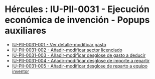 # Hércules : IU\-PII\-0031 \- Ejecución económica de invención \- Popups auxiliares



* [IU\-PII\-0031\-001 \- Ver detalle\-modificar gasto](/hercules/sgi-sistema-de-gestion-de-investigacion/requisitos-y-analisis-funcional/analisis-funcional-sgi-hercules/pii-modulo-de-propiedad-industrial-e-intelectual/pii-interfaz-de-usuario/iu-pii-0030-ejecucion-economica-de-invencion/iu-pii-0031-ejecucion-economica-de-invencion-popups-auxiliares/iu-pii-0031-001-ver-detalle-modificar-gasto.md "/hercules/sgi-sistema-de-gestion-de-investigacion/requisitos-y-analisis-funcional/analisis-funcional-sgi-hercules/pii-modulo-de-propiedad-industrial-e-intelectual/pii-interfaz-de-usuario/iu-pii-0030-ejecucion-economica-de-invencion/iu-pii-0031-ejecucion-economica-de-invencion-popups-auxiliares/iu-pii-0031-001-ver-detalle-modificar-gasto.md")
* [IU\-PII\-0031\-002 \- Añadir\-modificar sector licenciado](/hercules/sgi-sistema-de-gestion-de-investigacion/requisitos-y-analisis-funcional/analisis-funcional-sgi-hercules/pii-modulo-de-propiedad-industrial-e-intelectual/pii-interfaz-de-usuario/iu-pii-0030-ejecucion-economica-de-invencion/iu-pii-0031-ejecucion-economica-de-invencion-popups-auxiliares/iu-pii-0031-002-anadir-modificar-sector-licenciado.md "/hercules/sgi-sistema-de-gestion-de-investigacion/requisitos-y-analisis-funcional/analisis-funcional-sgi-hercules/pii-modulo-de-propiedad-industrial-e-intelectual/pii-interfaz-de-usuario/iu-pii-0030-ejecucion-economica-de-invencion/iu-pii-0031-ejecucion-economica-de-invencion-popups-auxiliares/iu-pii-0031-002-anadir-modificar-sector-licenciado.md")
* [IU\-PII\-0031\-003 \- Añadir\-modificar desglose de gasto a deducir](/hercules/sgi-sistema-de-gestion-de-investigacion/requisitos-y-analisis-funcional/analisis-funcional-sgi-hercules/pii-modulo-de-propiedad-industrial-e-intelectual/pii-interfaz-de-usuario/iu-pii-0030-ejecucion-economica-de-invencion/iu-pii-0031-ejecucion-economica-de-invencion-popups-auxiliares/iu-pii-0031-003-anadir-modificar-desglose-de-gasto-a-deducir.md "/hercules/sgi-sistema-de-gestion-de-investigacion/requisitos-y-analisis-funcional/analisis-funcional-sgi-hercules/pii-modulo-de-propiedad-industrial-e-intelectual/pii-interfaz-de-usuario/iu-pii-0030-ejecucion-economica-de-invencion/iu-pii-0031-ejecucion-economica-de-invencion-popups-auxiliares/iu-pii-0031-003-anadir-modificar-desglose-de-gasto-a-deducir.md")
* [IU\-PII\-0031\-004 \- Añadir\-modificar desglose de importe a repartir](/hercules/sgi-sistema-de-gestion-de-investigacion/requisitos-y-analisis-funcional/analisis-funcional-sgi-hercules/pii-modulo-de-propiedad-industrial-e-intelectual/pii-interfaz-de-usuario/iu-pii-0030-ejecucion-economica-de-invencion/iu-pii-0031-ejecucion-economica-de-invencion-popups-auxiliares/iu-pii-0031-004-anadir-modificar-desglose-de-importe-a-repartir.md "/hercules/sgi-sistema-de-gestion-de-investigacion/requisitos-y-analisis-funcional/analisis-funcional-sgi-hercules/pii-modulo-de-propiedad-industrial-e-intelectual/pii-interfaz-de-usuario/iu-pii-0030-ejecucion-economica-de-invencion/iu-pii-0031-ejecucion-economica-de-invencion-popups-auxiliares/iu-pii-0031-004-anadir-modificar-desglose-de-importe-a-repartir.md")
* [IU\-PII\-0031\-005 \- Añadir\-modificar desglose de reparto a equipo inventor](/hercules/sgi-sistema-de-gestion-de-investigacion/requisitos-y-analisis-funcional/analisis-funcional-sgi-hercules/pii-modulo-de-propiedad-industrial-e-intelectual/pii-interfaz-de-usuario/iu-pii-0030-ejecucion-economica-de-invencion/iu-pii-0031-ejecucion-economica-de-invencion-popups-auxiliares/iu-pii-0031-005-anadir-modificar-desglose-de-reparto-a-equipo-inventor.md "/hercules/sgi-sistema-de-gestion-de-investigacion/requisitos-y-analisis-funcional/analisis-funcional-sgi-hercules/pii-modulo-de-propiedad-industrial-e-intelectual/pii-interfaz-de-usuario/iu-pii-0030-ejecucion-economica-de-invencion/iu-pii-0031-ejecucion-economica-de-invencion-popups-auxiliares/iu-pii-0031-005-anadir-modificar-desglose-de-reparto-a-equipo-inventor.md")

  




